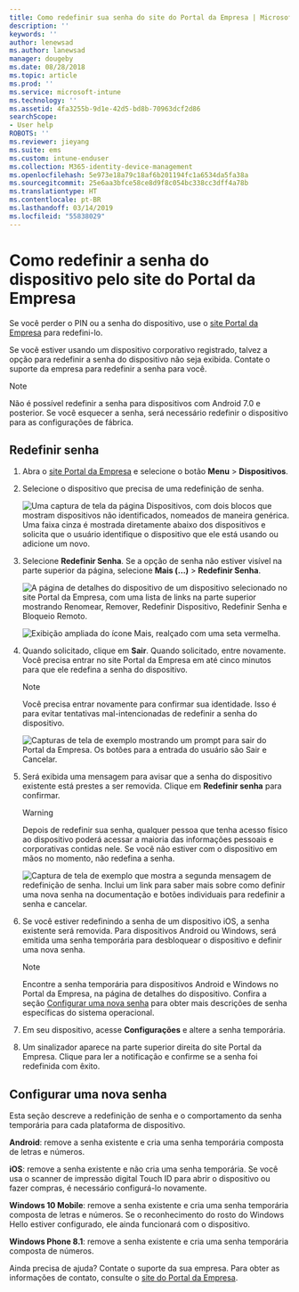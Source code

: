 ```yaml
---
title: Como redefinir sua senha do site do Portal da Empresa | Microsoft Docs
description: ''
keywords: ''
author: lenewsad
ms.author: lanewsad
manager: dougeby
ms.date: 08/28/2018
ms.topic: article
ms.prod: ''
ms.service: microsoft-intune
ms.technology: ''
ms.assetid: 4fa3255b-9d1e-42d5-bd8b-70963dcf2d86
searchScope:
- User help
ROBOTS: ''
ms.reviewer: jieyang
ms.suite: ems
ms.custom: intune-enduser
ms.collection: M365-identity-device-management
ms.openlocfilehash: 5e973e18a79c18af6b201194fc1a6534da5fa38a
ms.sourcegitcommit: 25e6aa3bfce58ce8d9f8c054bc338cc3dff4a78b
ms.translationtype: HT
ms.contentlocale: pt-BR
ms.lasthandoff: 03/14/2019
ms.locfileid: "55838029"
---
```

# <a name="how-to-reset-your-device-passcode-from-the-company-portal-website"></a>Como redefinir a senha do dispositivo pelo site do Portal da Empresa

Se você perder o PIN ou a senha do dispositivo, use o [site Portal da Empresa](https://portal.manage.microsoft.com) para redefini-lo.  

Se você estiver usando um dispositivo corporativo registrado, talvez a opção para redefinir a senha do dispositivo não seja exibida. Contate o suporte da empresa para redefinir a senha para você.

   > [!NOTE]
   > Não é possível redefinir a senha para dispositivos com Android 7.0 e posterior. Se você esquecer a senha, será necessário redefinir o dispositivo para as configurações de fábrica. 

## <a name="reset-your-passcode"></a>Redefinir senha

1.  Abra o [site Portal da Empresa](https://portal.manage.microsoft.com) e selecione o botão __Menu__ > __Dispositivos__.  

2. Selecione o dispositivo que precisa de uma redefinição de senha.  

    ![Uma captura de tela da página Dispositivos, com dois blocos que mostram dispositivos não identificados, nomeados de maneira genérica. Uma faixa cinza é mostrada diretamente abaixo dos dispositivos e solicita que o usuário identifique o dispositivo que ele está usando ou adicione um novo.](./media/rename-reset-device-step2-1808.png) 

3. Selecione **Redefinir Senha**. Se a opção de senha não estiver visível na parte superior da página, selecione **Mais (…)** > **Redefinir Senha**.   

   ![A página de detalhes do dispositivo de um dispositivo selecionado no site Portal da Empresa, com uma lista de links na parte superior mostrando Renomear, Remover, Redefinir Dispositivo, Redefinir Senha e Bloqueio Remoto. ](./media/rename-reset-device-1808.png)   

    ![Exibição ampliada do ícone Mais, realçado com uma seta vermelha.](./media/rename-reset-device-step3-more-1808.png)  

4. Quando solicitado, clique em **Sair**. Quando solicitado, entre novamente. Você precisa entrar no site Portal da Empresa em até cinco minutos para que ele redefina a senha do dispositivo.  

   > [!NOTE]
   > Você precisa entrar novamente para confirmar sua identidade. Isso é para evitar tentativas mal-intencionadas de redefinir a senha do dispositivo.

   ![Capturas de tela de exemplo mostrando um prompt para sair do Portal da Empresa. Os botões para a entrada do usuário são Sair e Cancelar.](./media/iwp-reset-passcode-popup-1808.png)

5. Será exibida uma mensagem para avisar que a senha do dispositivo existente está prestes a ser removida. Clique em **Redefinir senha** para confirmar.  
    > [!WARNING]
    > Depois de redefinir sua senha, qualquer pessoa que tenha acesso físico ao dispositivo poderá acessar a maioria das informações pessoais e corporativas contidas nele. Se você não estiver com o dispositivo em mãos no momento, não redefina a senha.  

   ![Captura de tela de exemplo que mostra a segunda mensagem de redefinição de senha. Inclui um link para saber mais sobre como definir uma nova senha na documentação e botões individuais para redefinir a senha e cancelar.](./media/iwp-reset-passcode-popup2-1808.png) 

6. Se você estiver redefinindo a senha de um dispositivo iOS, a senha existente será removida. Para dispositivos Android ou Windows, será emitida uma senha temporária para desbloquear o dispositivo e definir uma nova senha. 

   > [!NOTE]
   > Encontre a senha temporária para dispositivos Android e Windows no Portal da Empresa, na página de detalhes do dispositivo. Confira a seção [Configurar uma nova senha](reset-your-passcode-cpwebsite.md#set-up-a-new-passcode) para obter mais descrições de senha específicas do sistema operacional.  
   
7. Em seu dispositivo, acesse **Configurações** e altere a senha temporária. 

8. Um sinalizador aparece na parte superior direita do site Portal da Empresa. Clique para ler a notificação e confirme se a senha foi redefinida com êxito.  

## <a name="set-up-a-new-passcode"></a>Configurar uma nova senha  

Esta seção descreve a redefinição de senha e o comportamento da senha temporária para cada plataforma de dispositivo.  

**Android**: remove a senha existente e cria uma senha temporária composta de letras e números.

**iOS**: remove a senha existente e não cria uma senha temporária. Se você usa o scanner de impressão digital Touch ID para abrir o dispositivo ou fazer compras, é necessário configurá-lo novamente.  

**Windows 10 Mobile**: remove a senha existente e cria uma senha temporária composta de letras e números. Se o reconhecimento do rosto do Windows Hello estiver configurado, ele ainda funcionará com o dispositivo.
    
**Windows Phone 8.1**: remove a senha existente e cria uma senha temporária composta de números.  

Ainda precisa de ajuda? Contate o suporte da sua empresa. Para obter as informações de contato, consulte o [site do Portal da Empresa](https://go.microsoft.com/fwlink/?linkid=2010980).  
